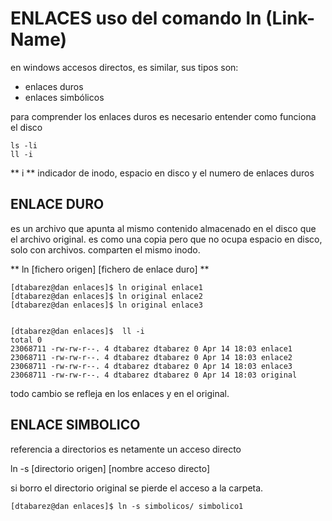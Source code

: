 ENLACES uso del comando ln (Link-Name)
======================


en windows accesos directos, es similar, sus tipos son:

- enlaces duros
- enlaces simbólicos

para comprender los enlaces duros es necesario entender como funciona el disco

```
ls -li
ll -i
```

** i ** indicador de inodo, espacio en disco y el numero de enlaces duros

## ENLACE DURO ##

es un archivo que apunta al mismo contenido almacenado en el disco que el archivo original.
es como una copia pero que no ocupa espacio en disco, solo con archivos.
comparten el mismo inodo.

** ln [fichero origen] [fichero de enlace duro] **

```
[dtabarez@dan enlaces]$ ln original enlace1
[dtabarez@dan enlaces]$ ln original enlace2
[dtabarez@dan enlaces]$ ln original enlace3


[dtabarez@dan enlaces]$  ll -i
total 0
23068711 -rw-rw-r--. 4 dtabarez dtabarez 0 Apr 14 18:03 enlace1
23068711 -rw-rw-r--. 4 dtabarez dtabarez 0 Apr 14 18:03 enlace2
23068711 -rw-rw-r--. 4 dtabarez dtabarez 0 Apr 14 18:03 enlace3
23068711 -rw-rw-r--. 4 dtabarez dtabarez 0 Apr 14 18:03 original
```

todo cambio se refleja en los enlaces y en el original. 

## ENLACE SIMBOLICO ##



referencia a directorios es netamente un acceso directo

ln -s [directorio origen] [nombre acceso directo]

si borro el directorio original se pierde el acceso a la carpeta.

```
[dtabarez@dan enlaces]$ ln -s simbolicos/ simbolico1
```
